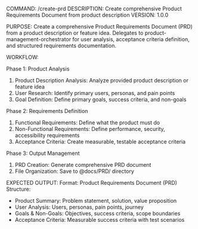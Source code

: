 COMMAND: /create-prd
DESCRIPTION: Create comprehensive Product Requirements Document from product description
VERSION: 1.0.0

PURPOSE:
Create a comprehensive Product Requirements Document (PRD) from a product description
or feature idea. Delegates to product-management-orchestrator for user analysis,
acceptance criteria definition, and structured requirements documentation.

WORKFLOW:

Phase 1: Product Analysis
  1. Product Description Analysis: Analyze provided product description or feature idea
  2. User Research: Identify primary users, personas, and pain points
  3. Goal Definition: Define primary goals, success criteria, and non-goals

Phase 2: Requirements Definition
  1. Functional Requirements: Define what the product must do
  2. Non-Functional Requirements: Define performance, security, accessibility requirements
  3. Acceptance Criteria: Create measurable, testable acceptance criteria

Phase 3: Output Management
  1. PRD Creation: Generate comprehensive PRD document
  2. File Organization: Save to @docs/PRD/ directory

EXPECTED OUTPUT:
Format: Product Requirements Document (PRD)
Structure:
- Product Summary: Problem statement, solution, value proposition
- User Analysis: Users, personas, pain points, journey
- Goals & Non-Goals: Objectives, success criteria, scope boundaries
- Acceptance Criteria: Measurable success criteria with test scenarios
